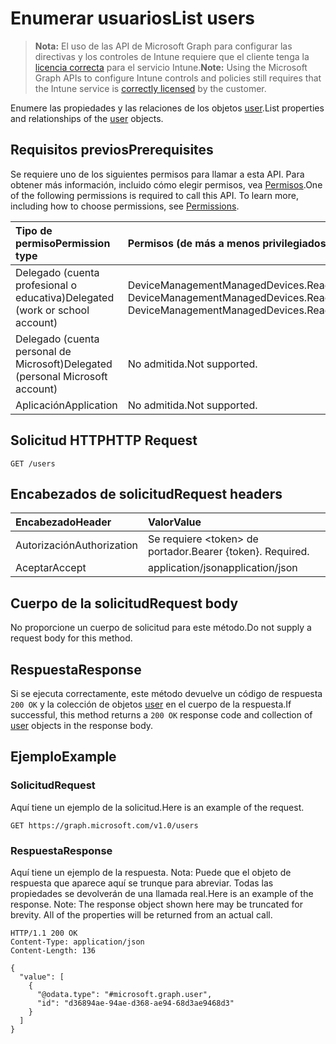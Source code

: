 # <a name="list-users"></a><span data-ttu-id="4d13c-101">Enumerar usuarios</span><span class="sxs-lookup"><span data-stu-id="4d13c-101">List users</span></span>

> <span data-ttu-id="4d13c-102">**Nota:** El uso de las API de Microsoft Graph para configurar las directivas y los controles de Intune requiere que el cliente tenga la [licencia correcta](https://go.microsoft.com/fwlink/?linkid=839381) para el servicio Intune.</span><span class="sxs-lookup"><span data-stu-id="4d13c-102">**Note:** Using the Microsoft Graph APIs to configure Intune controls and policies still requires that the Intune service is [correctly licensed](https://go.microsoft.com/fwlink/?linkid=839381) by the customer.</span></span>

<span data-ttu-id="4d13c-103">Enumere las propiedades y las relaciones de los objetos [user](../resources/intune_troubleshooting_user.md).</span><span class="sxs-lookup"><span data-stu-id="4d13c-103">List properties and relationships of the [user](../resources/intune_troubleshooting_user.md) objects.</span></span>
## <a name="prerequisites"></a><span data-ttu-id="4d13c-104">Requisitos previos</span><span class="sxs-lookup"><span data-stu-id="4d13c-104">Prerequisites</span></span>
<span data-ttu-id="4d13c-p101">Se requiere uno de los siguientes permisos para llamar a esta API. Para obtener más información, incluido cómo elegir permisos, vea [Permisos](../../../concepts/permissions_reference.md).</span><span class="sxs-lookup"><span data-stu-id="4d13c-p101">One of the following permissions is required to call this API. To learn more, including how to choose permissions, see [Permissions](../../../concepts/permissions_reference.md).</span></span>

|<span data-ttu-id="4d13c-107">Tipo de permiso</span><span class="sxs-lookup"><span data-stu-id="4d13c-107">Permission type</span></span>|<span data-ttu-id="4d13c-108">Permisos (de más a menos privilegiados)</span><span class="sxs-lookup"><span data-stu-id="4d13c-108">Permissions (from least to most privileged)</span></span>|
|:---|:---|
|<span data-ttu-id="4d13c-109">Delegado (cuenta profesional o educativa)</span><span class="sxs-lookup"><span data-stu-id="4d13c-109">Delegated (work or school account)</span></span>|<span data-ttu-id="4d13c-110">DeviceManagementManagedDevices.ReadWrite.All, DeviceManagementManagedDevices.Read.All</span><span class="sxs-lookup"><span data-stu-id="4d13c-110">DeviceManagementManagedDevices.ReadWrite.All, DeviceManagementManagedDevices.Read.All</span></span>|
|<span data-ttu-id="4d13c-111">Delegado (cuenta personal de Microsoft)</span><span class="sxs-lookup"><span data-stu-id="4d13c-111">Delegated (personal Microsoft account)</span></span>|<span data-ttu-id="4d13c-112">No admitida.</span><span class="sxs-lookup"><span data-stu-id="4d13c-112">Not supported.</span></span>|
|<span data-ttu-id="4d13c-113">Aplicación</span><span class="sxs-lookup"><span data-stu-id="4d13c-113">Application</span></span>|<span data-ttu-id="4d13c-114">No admitida.</span><span class="sxs-lookup"><span data-stu-id="4d13c-114">Not supported.</span></span>|

## <a name="http-request"></a><span data-ttu-id="4d13c-115">Solicitud HTTP</span><span class="sxs-lookup"><span data-stu-id="4d13c-115">HTTP Request</span></span>
<!-- {
  "blockType": "ignored"
}
-->
``` http
GET /users
```

## <a name="request-headers"></a><span data-ttu-id="4d13c-116">Encabezados de solicitud</span><span class="sxs-lookup"><span data-stu-id="4d13c-116">Request headers</span></span>
|<span data-ttu-id="4d13c-117">Encabezado</span><span class="sxs-lookup"><span data-stu-id="4d13c-117">Header</span></span>|<span data-ttu-id="4d13c-118">Valor</span><span class="sxs-lookup"><span data-stu-id="4d13c-118">Value</span></span>|
|:---|:---|
|<span data-ttu-id="4d13c-119">Autorización</span><span class="sxs-lookup"><span data-stu-id="4d13c-119">Authorization</span></span>|<span data-ttu-id="4d13c-120">Se requiere &lt;token&gt; de portador.</span><span class="sxs-lookup"><span data-stu-id="4d13c-120">Bearer {token}. Required.</span></span>|
|<span data-ttu-id="4d13c-121">Aceptar</span><span class="sxs-lookup"><span data-stu-id="4d13c-121">Accept</span></span>|<span data-ttu-id="4d13c-122">application/json</span><span class="sxs-lookup"><span data-stu-id="4d13c-122">application/json</span></span>|

## <a name="request-body"></a><span data-ttu-id="4d13c-123">Cuerpo de la solicitud</span><span class="sxs-lookup"><span data-stu-id="4d13c-123">Request body</span></span>
<span data-ttu-id="4d13c-124">No proporcione un cuerpo de solicitud para este método.</span><span class="sxs-lookup"><span data-stu-id="4d13c-124">Do not supply a request body for this method.</span></span>

## <a name="response"></a><span data-ttu-id="4d13c-125">Respuesta</span><span class="sxs-lookup"><span data-stu-id="4d13c-125">Response</span></span>
<span data-ttu-id="4d13c-126">Si se ejecuta correctamente, este método devuelve un código de respuesta `200 OK` y la colección de objetos [user](../resources/intune_troubleshooting_user.md) en el cuerpo de la respuesta.</span><span class="sxs-lookup"><span data-stu-id="4d13c-126">If successful, this method returns a `200 OK` response code and collection of [user](../resources/intune_troubleshooting_user.md) objects in the response body.</span></span>

## <a name="example"></a><span data-ttu-id="4d13c-127">Ejemplo</span><span class="sxs-lookup"><span data-stu-id="4d13c-127">Example</span></span>
### <a name="request"></a><span data-ttu-id="4d13c-128">Solicitud</span><span class="sxs-lookup"><span data-stu-id="4d13c-128">Request</span></span>
<span data-ttu-id="4d13c-129">Aquí tiene un ejemplo de la solicitud.</span><span class="sxs-lookup"><span data-stu-id="4d13c-129">Here is an example of the request.</span></span>
``` http
GET https://graph.microsoft.com/v1.0/users
```

### <a name="response"></a><span data-ttu-id="4d13c-130">Respuesta</span><span class="sxs-lookup"><span data-stu-id="4d13c-130">Response</span></span>
<span data-ttu-id="4d13c-p102">Aquí tiene un ejemplo de la respuesta. Nota: Puede que el objeto de respuesta que aparece aquí se trunque para abreviar. Todas las propiedades se devolverán de una llamada real.</span><span class="sxs-lookup"><span data-stu-id="4d13c-p102">Here is an example of the response. Note: The response object shown here may be truncated for brevity. All of the properties will be returned from an actual call.</span></span>
``` http
HTTP/1.1 200 OK
Content-Type: application/json
Content-Length: 136

{
  "value": [
    {
      "@odata.type": "#microsoft.graph.user",
      "id": "d36894ae-94ae-d368-ae94-68d3ae9468d3"
    }
  ]
}
```



